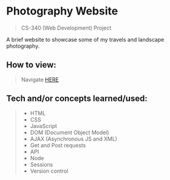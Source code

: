 # Photography Website
> CS-340 (Web Development) Project  

A brief website to showcase some of my travels and landscape photography.  
  
## How to view:  
> Navigate [HERE](http://web.engr.oregonstate.edu/~seawellj/)

## Tech and/or concepts learned/used:
> - HTML  
> - CSS
> - JavaScript
> - DOM (Document Object Model)
> - AJAX (Asynchronous JS and XML)
> - Get and Post requests
> - API
> - Node
> - Sessions
> - Version control
